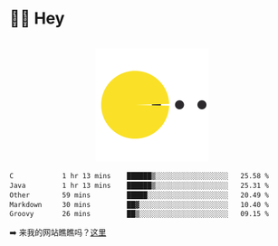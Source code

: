 
# 👋🏻 Hey
<div align="center">
	<br>
	<img src="https://raw.githubusercontent.com/Aniket965/Aniket965/master/pacman.svg?sanitize=true" width="200" height="200">
	<br>
</div>

<!--START_SECTION:waka-->

```txt
C            1 hr 13 mins    ██████▒░░░░░░░░░░░░░░░░░░   25.58 %
Java         1 hr 13 mins    ██████▒░░░░░░░░░░░░░░░░░░   25.31 %
Other        59 mins         █████░░░░░░░░░░░░░░░░░░░░   20.49 %
Markdown     30 mins         ██▓░░░░░░░░░░░░░░░░░░░░░░   10.40 %
Groovy       26 mins         ██▒░░░░░░░░░░░░░░░░░░░░░░   09.15 %
```

<!--END_SECTION:waka-->

 ➡️  来我的网站瞧瞧吗？[这里](https://www.shaolongfei.com)
